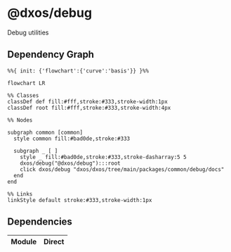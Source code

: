 # @dxos/debug

Debug utilities

## Dependency Graph

```mermaid
%%{ init: {'flowchart':{'curve':'basis'}} }%%

flowchart LR

%% Classes
classDef def fill:#fff,stroke:#333,stroke-width:1px
classDef root fill:#fff,stroke:#333,stroke-width:4px

%% Nodes

subgraph common [common]
  style common fill:#bad0de,stroke:#333

  subgraph _ [ ]
    style _ fill:#bad0de,stroke:#333,stroke-dasharray:5 5
    dxos/debug("@dxos/debug"):::root
    click dxos/debug "dxos/dxos/tree/main/packages/common/debug/docs"
  end
end

%% Links
linkStyle default stroke:#333,stroke-width:1px
```

## Dependencies

| Module | Direct |
|---|---|
